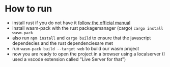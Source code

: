 # How to run

- install rust if you do not have it
[follow the official manual](https://www.rust-lang.org/tools/install)
- install wasm-pack with the rust packagemanager (cargo)
```cargo install wasm-pack```
- also run ```npm install``` and ```cargo build``` to ensure that the javascript dependecies and the rust dependenciesare met
- run  ```wasm-pack build --target web``` to build our wasm project
- now you are ready to open the project in a browser using a localserver (I used a vscode extension called "Live Server for that")